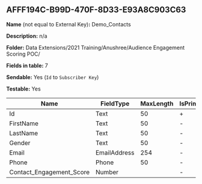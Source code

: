 ## AFFF194C-B99D-470F-8D33-E93A8C903C63

**Name** (not equal to External Key)**:** Demo_Contacts

**Description:** n/a

**Folder:** Data Extensions/2021 Training/Anushree/Audience Engagement Scoring POC/

**Fields in table:** 7

**Sendable:** Yes (`Id` to `Subscriber Key`)

**Testable:** Yes

| Name | FieldType | MaxLength | IsPrimaryKey | IsNullable | DefaultValue |
| --- | --- | --- | --- | --- | --- |
| Id | Text | 50 | + | - |  |
| FirstName | Text | 50 | - | + |  |
| LastName | Text | 50 | - | + |  |
| Gender | Text | 50 | - | + |  |
| Email | EmailAddress | 254 | - | + |  |
| Phone | Phone | 50 | - | + |  |
| Contact_Engagement_Score | Number |  | - | + |  |
